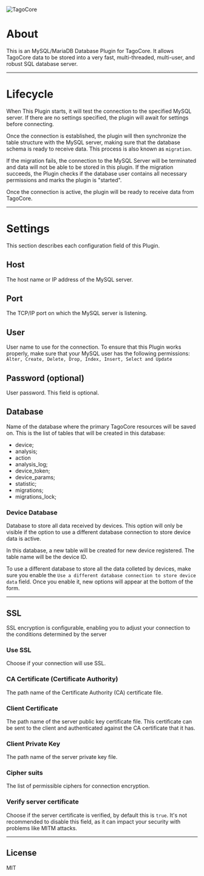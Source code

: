 ![TagoCore](/assets/logo-plugin-black.png)

# About

This is an MySQL/MariaDB Database Plugin for TagoCore. It allows TagoCore data to be stored into a very fast,
multi-threaded, multi-user, and robust SQL database server.

---

# Lifecycle

When This Plugin starts, it will test the connection to the specified MySQL server. If there are no settings specified,
the plugin will await for settings before connecting.

Once the connection is established, the plugin will then synchronize the table structure with the MySQL server,
making sure that the database schema is ready to receive data. This process is also known as `migration`. 

If the migration fails, the connection to the MySQL Server will be terminated and data will not be able to be stored in
this plugin. If the migration succeeds, the Plugin checks if the database user contains all necessary permissions and
marks the plugin is "started".

Once the connection is active, the plugin will be ready to receive data from TagoCore.

---

# Settings

This section describes each configuration field of this Plugin.

## Host

The host name or IP address of the MySQL server.

## Port

The TCP/IP port on which the MySQL server is listening.

## User

User name to use for the connection. To ensure that this Plugin works properly,
make sure that your MySQL user has the following permissions:
`Alter, Create, Delete, Drop, Index, Insert, Select and Update`

## Password (optional)

User password. This field is optional.

## Database

Name of the database where the primary TagoCore resources will be saved on. This is the
list of tables that will be created in this database:

- device;
- analysis;
- action
- analysis_log;
- device_token;
- device_params;
- statistic;
- migrations;
- migrations_lock;

### Device Database

Database to store all data received by devices. This option will only be visible
if the option to use a different database connection to store device data is
active.

In this database, a new table will be created for new device registered. The
table name will be the device ID.

To use a different database to store all the data colleted by devices, make sure
you enable the `Use a different database connection to store device data` field.
Once you enable it, new options will appear at the bottom of the form.

---

## SSL

SSL encryption is configurable, enabling you to adjust your connection to the
conditions determined by the server

### Use SSL

Choose if your connection will use SSL.

### CA Certificate (Certificate Authority)

The path name of the Certificate Authority (CA) certificate file.

### Client Certificate

The path name of the server public key certificate file. This certificate can be sent to the client and authenticated against the CA certificate that it has.

### Client Private Key

The path name of the server private key file.

### Cipher suits

The list of permissible ciphers for connection encryption.

### Verify server certificate

Choose if the server certificate is verified, by default this is `true`.
It's not recommended to disable this field, as it can impact your security
with problems like MITM attacks.

---

## License

MIT
